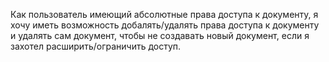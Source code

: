 Как пользователь имеющий абсолютные права доступа к документу,
я хочу иметь возможность добалять/удалять права доступа к документу и удалять сам документ,
чтобы не создавать новый документ, если я захотел расширить/ограничить доступ.